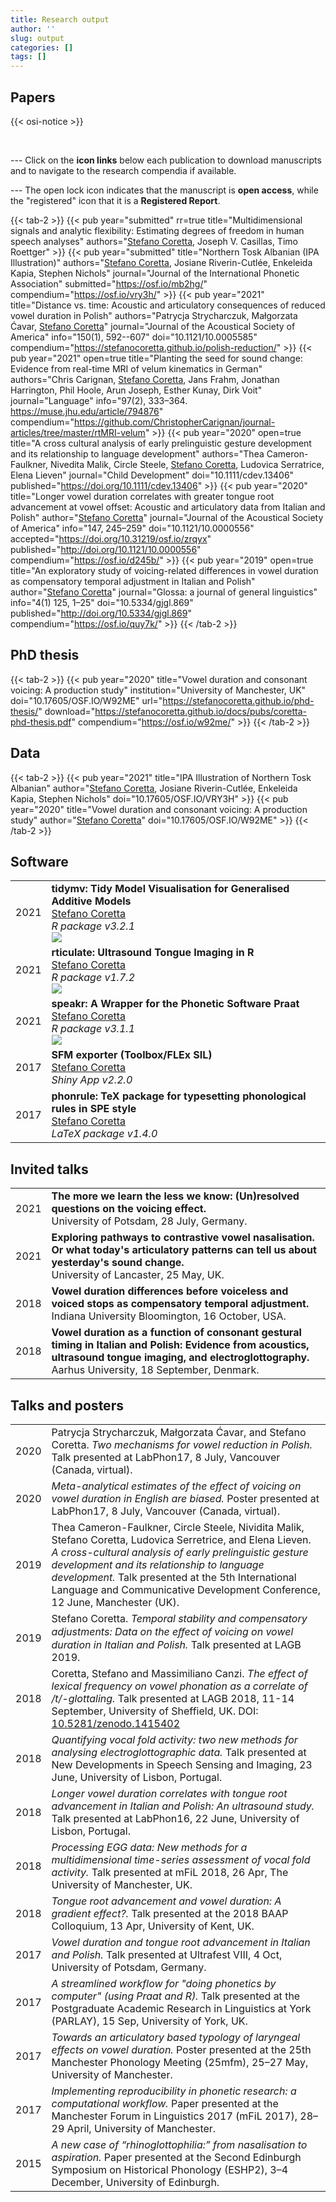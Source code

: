 ```yaml
---
title: Research output
author: ''
slug: output
categories: []
tags: []
---
```


## Papers

{{< osi-notice >}}

<br>

<i class="fa fa fa-info-circle fa-lg accent-red"></i> --- Click on the <b>icon links</b> below each publication to download manuscripts and to navigate to the research compendia if available. 

<i class="fa fa fa-info-circle fa-lg accent-red"></i> --- The open lock icon <i class="fa fa fa-unlock-alt"></i> indicates that the manuscript is <b>open access</b>, while the "registered" icon <i class="far fa-registered"></i> that it is a <b>Registered Report</b>.

{{< tab-2 >}}
{{< pub year="submitted"
  rr=true
  title="Multidimensional signals and analytic flexibility: Estimating degrees of freedom in human speech analyses"
  authors="<u>Stefano Coretta</u>, Joseph V. Casillas, Timo Roettger" >}}
{{< pub year="submitted"
  title="Northern Tosk Albanian (IPA Illustration)"
  authors="<u>Stefano Coretta</u>, Josiane Riverin-Cutlée, Enkeleida Kapia, Stephen Nichols"
  journal="Journal of the International Phonetic Association"
  submitted="https://osf.io/mb2hg/"
  compendium="https://osf.io/vry3h/" >}}
{{< pub year="2021"
  title="Distance vs. time: Acoustic and articulatory consequences of reduced vowel duration in Polish"
  authors="Patrycja Strycharczuk, Małgorzata Ćavar, <u>Stefano Coretta</u>"
  journal="Journal of the Acoustical Society of America"
  info="150(1), 592--607"
  doi="10.1121/10.0005585"
  compendium="https://stefanocoretta.github.io/polish-reduction/" >}}
{{< pub year="2021"
  open=true
  title="Planting the seed for sound change: Evidence from real-time MRI of velum kinematics in German"
  authors="Chris Carignan, <u>Stefano Coretta</u>, Jans Frahm, Jonathan Harrington, Phil Hoole, Arun Joseph, Esther Kunay, Dirk Voit"
  journal="Language"
  info="97(2), 333–364. https://muse.jhu.edu/article/794876"
  compendium="https://github.com/ChristopherCarignan/journal-articles/tree/master/rtMRI-velum" >}}
{{< pub year="2020"
  open=true
  title="A cross cultural analysis of early prelinguistic gesture development and its relationship to language development"
  authors="Thea Cameron-Faulkner, Nivedita Malik, Circle Steele, <u>Stefano Coretta</u>, Ludovica Serratrice, Elena Lieven"
  journal="Child Development"
  doi="10.1111/cdev.13406"
  published="https://doi.org/10.1111/cdev.13406" >}}
{{< pub year="2020"
  title="Longer vowel duration correlates with greater tongue root advancement at vowel offset: Acoustic and articulatory data from Italian and Polish"
  author="<u>Stefano Coretta</u>"
  journal="Journal of the Acoustical Society of America"
  info="147, 245–259"
  doi="10.1121/10.0000556"
  accepted="https://doi.org/10.31219/osf.io/zrqyx"
  published="http://doi.org/10.1121/10.0000556"
  compendium="https://osf.io/d245b/" >}}
{{< pub year="2019"
  open=true
  title="An exploratory study of voicing-related differences in vowel duration as compensatory temporal adjustment in Italian and Polish"
  author="<u>Stefano Coretta</u>"
  journal="Glossa: a journal of general linguistics"
  info="4(1) 125, 1–25"
  doi="10.5334/gjgl.869"
  published="http://doi.org/10.5334/gjgl.869"
  compendium="https://osf.io/quy7k/" >}}
{{< /tab-2 >}}

## PhD thesis

{{< tab-2 >}}
{{< pub year="2020"
  title="Vowel duration and consonant voicing: A production study"
  institution="University of Manchester, UK"
  doi="10.17605/OSF.IO/W92ME"
  url="https://stefanocoretta.github.io/phd-thesis/"
  download="https://stefanocoretta.github.io/docs/pubs/coretta-phd-thesis.pdf"
  compendium="https://osf.io/w92me/" >}}
{{< /tab-2 >}}

## Data

{{< tab-2 >}}
{{< pub year="2021"
  title="IPA Illustration of Northern Tosk Albanian"
  author="<u>Stefano Coretta</u>, Josiane Riverin-Cutlée, Enkeleida Kapia, Stephen Nichols"
  doi="10.17605/OSF.IO/VRY3H" >}}
{{< pub year="2020"
  title="Vowel duration and consonant voicing: A production study"
  author="<u>Stefano Coretta</u>"
  doi="10.17605/OSF.IO/W92ME" >}}
{{< /tab-2 >}}

## Software

| | | |
---|---|:---:
2021 | <b>tidymv: Tidy Model Visualisation for Generalised Additive Models</b><br><u>Stefano Coretta</u><br><em>R package v3.2.1<em><br>[![](https://img.shields.io/badge/doi-10.5281/zenodo.1343882-850000.svg)](https://doi.org/10.5281/zenodo.1343882) | <a class="fa fa-external-link-square-alt fa-lg" href="https://stefanocoretta.github.io/tidymv/" target="_blank"></a> <a class="fa fa-github-alt fa-lg" href="https://github.com/stefanocoretta/tidymv" target="_blank"><i ></i></a>
2021 | <b>rticulate: Ultrasound Tongue Imaging in R</b><br><u>Stefano Coretta</u><br><em>R package v1.7.2<em><br>[![](https://img.shields.io/badge/doi-10.5281/zenodo.1469038-850000.svg)](https://doi.org/10.5281/zenodo.1469038) | <a class="fa fa-external-link-square-alt fa-lg" href="https://stefanocoretta.github.io/rticulate/" target="_blank"></a> <a class="fa fa-github-alt fa-lg" href="https://github.com/stefanocoretta/rticulate" target="_blank"></a>
2021 | <b>speakr:  A Wrapper for the Phonetic Software Praat</b><br><u>Stefano Coretta</u><br><em>R package v3.1.1<em><br>[![](https://img.shields.io/badge/doi-10.5281/zenodo.4014768-850000.svg)](https://doi.org/10.5281/zenodo.4014768) | <a class="fa fa-external-link-square-alt fa-lg" href="https://stefanocoretta.github.io/speakr/" target="_blank"></a> <a class="fa fa-github-alt fa-lg" href="https://github.com/stefanocoretta/speakr" target="_blank"></a>
2017 | <b>SFM exporter (Toolbox/FLEx SIL)</b><br><u>Stefano Coretta</u><br><em>Shiny App v2.2.0<em> | <a href="https://stefanocoretta.shinyapps.io/sfm-exporter/" target="_blank"><i class="fa fa-external-link-square-alt fa-lg"></i></a> <a class="fa fa-github-alt fa-lg" href="https://github.com/stefanocoretta/sfm-exporter" target="_blank"></a>
2017 | <b>phonrule: TeX package for typesetting phonological rules in SPE style</b><br><u>Stefano Coretta</u><br><em>LaTeX package v1.4.0<em> | <a class="fa fa-external-link-square-alt fa-lg" href="https://stefanocoretta.shinyapps.io/sfm-exporter/" target="_blank"></a> <a class="fa fa-github-alt fa-lg" href="https://github.com/stefanocoretta/phonrule" target="_blank"></a>


## Invited talks

| | | 
---|---
2021 | <b>The more we learn the less we know: (Un)resolved questions on the voicing effect.</b><br>University of Potsdam, 28 July, Germany. <br> <a href="https://stefanocoretta.github.io/2021-potsdam/" target="_blank"><i class="fa fa-cloud-download-alt"></i></a>
2021 | <b>Exploring pathways to contrastive vowel nasalisation. Or what today's articulatory patterns can tell us about yesterday's sound change.</b><br>University of Lancaster, 25 May, UK. <br> <a href="https://stefanocoretta.github.io/2021-lancaster" target="_blank"><i class="fa fa-cloud-download-alt"></i></a>
2018 | <b>Vowel duration differences before voiceless and voiced stops as compensatory temporal adjustment.</b><br>Indiana University Bloomington, 16 October, USA.  
2018 | <b>Vowel duration as a function of consonant gestural timing in Italian and Polish: Evidence from acoustics, ultrasound tongue imaging, and electroglottography.</b> <br>Aarhus University, 18 September, Denmark. 


## Talks and posters

| | |
---|---
2020 | Patrycja Strycharczuk, Małgorzata Ćavar, and Stefano Coretta. <em>Two mechanisms for vowel reduction in Polish.</em> Talk presented at LabPhon17, 8 July, Vancouver (Canada, virtual).
2020 | <em>Meta-analytical estimates of the effect of voicing on vowel duration in English are biased.</em> Poster presented at LabPhon17, 8 July, Vancouver (Canada, virtual).<br><a class="osi" href=https://github.com/stefanocoretta/2020-labphon target="_blank"><span class="osi-compendium"></span></a>
2019 | Thea Cameron-Faulkner, Circle Steele, Nividita Malik, Stefano Coretta, Ludovica Serretrice, and Elena Lieven. <em>A cross-cultural analysis of early prelinguistic gesture development and its relationship to language development.</em> Talk presented at the 5th International Language and Communicative Development Conference, 12 June, Manchester (UK).
2019 | Stefano Coretta. <em>Temporal stability and compensatory adjustments: Data on the eﬀect of voicing on vowel duration in Italian and Polish.</em> Talk presented at LAGB 2019.<br><a href="https://stefanocoretta.github.io/docs/pubs/2019-LAGB.pdf" target="_blank"><i class="fa fa-cloud-download-alt"></i></a>
2018 | Coretta, Stefano and Massimiliano Canzi. <em>The effect of lexical frequency on vowel phonation as a correlate of /t/-glottaling.</em> Talk presented at LAGB 2018, 11-14 September, University of Sheffield, UK. DOI: <a href="http://doi.org/10.5281/zenodo.1415402" target="_blank">10.5281/zenodo.1415402</a><br><a href=https://github.com/stefanocoretta/2018-lagb/raw/master/presentation.pdf target="_blank"><i class="fa fa-cloud-download-alt"></i></a> <a class="osi" href=https://github.com/stefanocoretta/2018-lagb target="_blank"><span class="osi-compendium"></span></a>
2018 | <em>Quantifying vocal fold activity: two new methods for analysing electroglottographic data.</em> Talk presented at New Developments in Speech Sensing and Imaging, 23 June, University of Lisbon, Portugal.<br><a href="https://stefanocoretta.github.io/docs/pubs/2018-labphon-satellite.pdf" target="_blank"><i class="fa fa-cloud-download-alt"></i></a> <a class="osi" href="https://osf.io/zvcgb/" target="_blank"><span class="osi-compendium"></span></a>
2018 | <em>Longer vowel duration correlates with tongue root advancement in Italian and Polish: An ultrasound study.</em> Talk presented at LabPhon16, 22 June, University of Lisbon, Portugal.<br><a href="https://stefanocoretta.github.io/docs/pubs/2018-labphon.pdf" target="_blank"><i class="fa fa-cloud-download-alt"></i></a> <a class="osi" href="https://github.com/stefanocoretta/2018-labphon" target="_blank"><span class="osi-compendium"></span></a>
2018 | <em>Processing EGG data: New methods for a multidimensional time-series assessment of vocal fold activity.</em> Talk presented at mFiL 2018, 26 Apr, The University of Manchester, UK.
2018 | <em>Tongue root advancement and vowel duration: A gradient effect?.</em> Talk presented at the 2018 BAAP Colloquium, 13 Apr, University of Kent, UK.<br><a href="https://stefanocoretta.github.io/docs/pubs/2018-baap.pdf" target="_blank"><i class="fa fa-cloud-download-alt"></i></a> <a class="osi" href="https://github.com/stefanocoretta/2018-baap" target="_blank"><span class="osi-compendium"></span></a>
2017 | <em>Vowel duration and tongue root advancement in Italian and Polish.</em> Talk presented at Ultrafest VIII, 4 Oct, University of Potsdam, Germany.<br><a href="https://stefanocoretta.github.io/docs/pubs/2017-ultrafest.pdf" target="_blank"><i class="fa fa-cloud-download-alt"></i></a> <a class="osi" href="https://github.com/stefanocoretta/2017-ultrafest" target="_blank"><span class="osi-compendium"></span></a>
2017 | <em>A streamlined workflow for "doing phonetics by computer" (using Praat and R).</em> Talk presented at the Postgraduate Academic Research in Linguistics at York (PARLAY), 15 Sep, University of York, UK.<br><a href="https://stefanocoretta.github.io/docs/pubs/2017-parlay.pdf" target="_blank"><i class="fa fa-cloud-download-alt"></i></a> <a class="osi" href="https://github.com/stefanocoretta/speakr-demo" target="_blank"><span class="osi-compendium"></span></a>
2017 | <em>Towards an articulatory based typology of laryngeal effects on vowel duration.</em> Poster presented at the 25th Manchester Phonology Meeting (25mfm), 25–27 May, University of Manchester.<br><a href="https://stefanocoretta.github.io/docs/pubs/2017-mfm.pdf" target="_blank"><i class="fa fa-cloud-download-alt"></i></a> <a class="osi" href="https://github.com/stefanocoretta/ma-thesis-york" target="_blank"><span class="osi-compendium"></span></a>
2017 | <em>Implementing reproducibility in phonetic research: a computational workflow.</em> Paper presented at the Manchester Forum in Linguistics 2017 (mFiL 2017), 28–29 April, University of Manchester.<br><a href="https://stefanocoretta.github.io/docs/pubs/2017-mfil.pdf" target="_blank"><i class="fa fa-cloud-download-alt"></i></a> <a class="osi" href="https://github.com/stefanocoretta/reproducible-phonetics" target="_blank"><span class="osi-compendium"></span></a>
2015 | <em>A new case of “rhinoglottophilia:” from nasalisation to aspiration.</em> Paper presented at the Second Edinburgh Symposium on Historical Phonology (ESHP2), 3–4 December, University of Edinburgh.<br><a href="https://stefanocoretta.github.io/docs/pubs/2015-eshp.pdf" target="_blank"><i class="fa fa-cloud-download-alt"></i></a>

